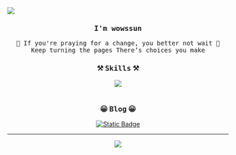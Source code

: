 <!-- 2023.12.19 -->

<!-- title -->
<img src="https://capsule-render.vercel.app/api?type=waving&color=gradient&height=200&section=header&text=Hello!&fontSize=50&fontAlignY=35" />

<!-- main -->
<div align="center">

  <h3><samp>I'm wowssun</samp></h3>
<p>
  <samp>
       🎵 If you're praying for a change, you better not wait 🎵
      <br>
      Keep turning the pages There’s choices you make
   
  </samp>
  
 <br>       
 </p>
  
  <!-- skills -->
  <h3>⚒ <samp>Skills</samp> ⚒</h3>  
     <a href="https://skillicons.dev">
         <img src="https://skillicons.dev/icons?i=java,spring,py,html,css,js&perline=6" />
     </a>
  <br>
  <br> 
     
   <!-- blog -->
  <h3>😀 <samp>Blog</samp> 😀</h3>  
   <a href="https://wow-dev-archive.vercel.app/" target="_blank"><img alt="Static Badge" src="https://img.shields.io/badge/WOW's%20dev%20archive-000000?style=flat-square&logo=vercel&logoColor=FFFFFF">
  </a>
  <br>
  <hr>

<!-- gihub summary -->
  ![](https://github-profile-summary-cards.vercel.app/api/cards/profile-details?username=wowssun&theme=nord_bright)
   
</div>

<!--
**wowssun/wowssun** is a ✨ _special_ ✨ repository because its `README.md` (this file) appears on your GitHub profile.

Here are some ideas to get you started:

- 🔭 I’m currently working on ...
- 🌱 I’m currently learning ...
- 👯 I’m looking to collaborate on ...
- 🤔 I’m looking for help with ...
- 💬 Ask me about ...
- 📫 How to reach me: ...
- 😄 Pronouns: ...
- ⚡ Fun fact: ...
-->
